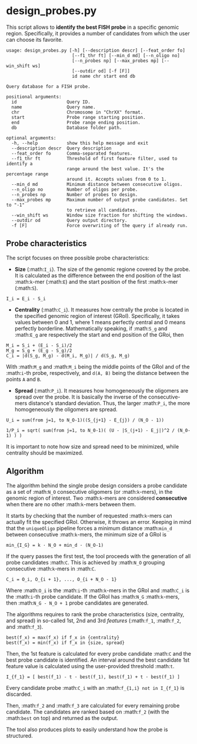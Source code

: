 design_probes.py
============

This script allows to **identify the best FISH probe** in a specific genomic region. Specifically, it provides a number of candidates from which the user can choose its favorite.

```
usage: design_probes.py [-h] [--description descr] [--feat_order fo]
                         [--f1_thr ft] [--min_d md] [--n_oligo no]
                         [--n_probes np] [--max_probes mp] [--win_shift ws]
                         [--outdir od] [-f [F]]
                         id name chr start end db

Query database for a FISH probe.

positional arguments:
  id                   Query ID.
  name                 Query name.
  chr                  Chromosome in "ChrXX" format.
  start                Probe range starting position.
  end                  Probe range ending position.
  db                   Database folder path.

optional arguments:
  -h, --help           show this help message and exit
  --description descr  Query description
  --feat_order fo      Comma-separated features.
  --f1_thr ft          Threshold of first feature filter, used to identify a
                       range around the best value. It's the percentage range
                       around it. Accepts values from 0 to 1.
  --min_d md           Minimum distance between consecutive oligos.
  --n_oligo no         Number of oligos per probe.
  --n_probes np        Number of probes to design.
  --max_probes mp      Maximum number of output probe candidates. Set to "-1"
                       to retrieve all candidates.
  --win_shift ws       Window size fraction for shifting the windows.
  --outdir od          Query output directory.
  -f [F]               Force overwriting of the query if already run.

```


Probe characteristics
---------------------

The script focuses on three possible probe characteristics:

* **Size** (:math:`I_i`). The size of the genomic regione covered by the probe. It is calculated as the difference between the end position of the last :math:`k`-mer (:math:`E`) and the start position of the first :math:`k`-mer (:math:`S`).

```
I_i = E_i - S_i
```

* **Centrality** (:math:`C_i`). It measures how centrally the probe is located in the specified genomic region of interest (GRoI). Specifically, it takes values between 0 and 1, where 1 means perfectly central and 0 means perfectly borderline. Mathematically speaking, if :math:`S_g` and :math:`E_g` are respectively the start and end position of the GRoi, then

```
M_i = S_i + (E_i - S_i)/2
M_g = S_g + (E_g - S_g)/2
C_i = |d(S_g, M_g) - d(M_i, M_g)| / d(S_g, M_g)
```

With :math:`M_g` and :math:`M_i` being the middle points of the GRoI and of the :math:`i`-th probe, respectively, and `d(A, B)` being the distance between the points `A` and `B`.

* **Spread** (:math:`P_i`). It measures how homogeneously the oligomers are spread over the probe. It is basically the inverse of the consecutive-mers distance's standard deviation. Thus, the larger :math:`P_i`, the more homogeneously the oligomers are spread.

```
U_i = sum(from j=1, to N_O-1)((S_{j+1} - E_{j}) / (N_O - 1))

1/P_i = sqrt( sum(from j=1, to N_0-1)( (U - |S_(j+1) - E_j|)^2 / (N_0-1) ) )
```

It is important to note how size and spread need to be minimized, while centrality should be maximized.

Algorithm
---------

The algorithm behind the single probe design considers a probe candidate as a set of :math:`N_O` consecutive oligomers (or :math:`k`-mers), in the genomic region of interest. Two :math:`k`-mers are considered **consecutive** when there are no other :math:`k`-mers between them.

It starts by checking that the number of requested :math:`k`-mers can actually fit the specified GRoI. Otherwise, it throws an error. Keeping in mind that the ``uniqueOligo`` pipeline forces a minimum distance :math:`min_d` between consecutive :math:`k`-mers, the minimum size of a GRoI is

```
min_{I_G} = k · N_O + min_d · (N_O-1)
```

If the query passes the first test, the tool proceeds with the generation of all probe candidates :math:`C`. This is achieved by :math:`N_O` grouping consecutive :math:`k`-mers in :math:`C`.

```
C_i = O_i, O_{i + 1}, ..., O_{i + N_O - 1}
```

Where :math:`O_i` is the :math:`i`-th :math:`k`-mers in the GRoI and :math:`C_i` is the :math:`i`-th probe candidate. If the GRoI has :math:`N_G` :math:`k`-mers, then :math:`N_G - N_O + 1` probe candidates are generated.

The algorithms requires to rank the probe characteristics (size, centrality, and spread) in so-called 1st, 2nd and 3rd *features* (:math:`f_1`, :math:`f_2`, and :math:`f_3`).

```
best(f_x) = max(f_x) if f_x in {centrality}
best(f_x) = min(f_x) if f_x in {size, spread}
```

Then, the 1st feature is calculated for every probe candidate :math:`C` and the best probe candidate is identified. An interval around the best candidate 1st feature value is calculated using the user-provided threshold :math:`t`.

```
I_{f_1} = [ best(f_1) - t · best(f_1), best(f_1) + t · best(f_1) ]
```

Every candidate probe :math:`C_i` with an :math:`f_{1,i} not in I_{f_1}` is discarded.

Then, :math:`f_2` and :math:`f_3` are calculated for every remaining probe candidate. The candidates are ranked based on :math:`f_2` (with the :math:`best` on top) and returned as the output.

The tool also produces plots to easily understand how the probe is structured.
